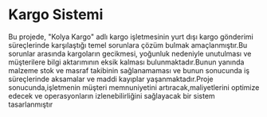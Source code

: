 # Kargo Sistemi
  Bu projede, "Kolya Kargo" adlı kargo işletmesinin yurt dışı kargo gönderimi süreçlerinde
 karşılaştığı temel sorunlara çözüm bulmak amaçlanmıştır.Bu sorunlar arasında kargoların
 gecikmesi, yoğunluk nedeniyle unutulması ve müşterilere bilgi aktarımının eksik kalması
 bulunmaktadır.Bunun yanında malzeme stok ve masraf takibinin sağlanamaması ve
 bunun sonucunda iş süreçlerinde aksamalar ve maddi kayıplar yaşanmaktadır.Proje
 sonucunda,işletmenin müşteri memnuniyetini artıracak,maliyetlerini optimize edecek ve
 operasyonların izlenebilirliğini sağlayacak bir sistem tasarlanmıştır
